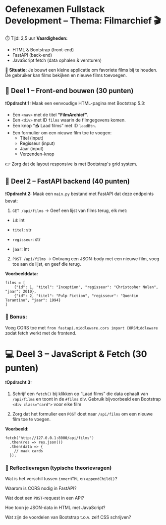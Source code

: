 # Oefenexamen Fullstack Development – Thema: Filmarchief 🎬
⏱️ Tijd: 2,5 uur
**Vaardigheden:**

* HTML & Bootstrap (front-end)
* FastAPI (back-end)
* JavaScript fetch (data ophalen & versturen)

📂 **Situatie:**
Je bouwt een kleine applicatie om favoriete films bij te houden. De gebruiker kan films bekijken en nieuwe films toevoegen.

## 📘 Deel 1 – Front-end bouwen (30 punten)
❗**Opdracht 1:**
Maak een eenvoudige HTML-pagina met Bootstrap 5.3:

* Een ```<nav>``` met de titel **“FilmArchief”**.
* Een ```<div>``` met ID ```films``` waarin de filmgegevens komen.
* Een knop “📥 Laad films” met ID ```laadBtn```.
* Een formulier om een nieuwe film toe te voegen:
    * Titel (input)
    * Regisseur (input)
    * Jaar (input)
    * Verzenden-knop

👉 Zorg dat de layout responsive is met Bootstrap's grid system.

## 🐍 Deel 2 – FastAPI backend (40 punten)
❗**Opdracht 2:**
Maak een ```main.py``` bestand met FastAPI dat deze endpoints bevat:

1. ```GET /api/films```
→ Geef een lijst van films terug, elk met:

* ```id```: int

* ```titel```: str

* ```regisseur```: str

* ```jaar```: int

2. ```POST /api/films```
→ Ontvang een JSON-body met een nieuwe film, voeg toe aan de lijst, en geef die terug.

**Voorbeelddata:**
```
films = [
    {"id": 1, "titel": "Inception", "regisseur": "Christopher Nolan", "jaar": 2010},
    {"id": 2, "titel": "Pulp Fiction", "regisseur": "Quentin Tarantino", "jaar": 1994}
]
```

### 🔧 **Bonus:**
Voeg CORS toe met ```from fastapi.middleware.cors import CORSMiddleware``` zodat fetch werkt met de frontend.

# 💻 Deel 3 – JavaScript & Fetch (30 punten)
❗**Opdracht 3:**
1. Schrijf een ```fetch()``` bij klikken op “Laad films” die data ophaalt van ```/api/films``` en toont in de ```#films``` div.
Gebruik bijvoorbeeld een Bootstrap ```<div class="card">``` voor elke film

2. Zorg dat het formulier een ```POST``` doet naar ```/api/films``` om een nieuwe film toe te voegen.

**Voorbeeld:**

```
fetch("http://127.0.0.1:8000/api/films")
  .then(res => res.json())
  .then(data => {
    // maak cards
  });
```

### 🧠 Reflectievragen (typische theorievragen)
Wat is het verschil tussen ```innerHTML``` en ```appendChild()```?

Waarom is CORS nodig in FastAPI?

Wat doet een ```POST```-request in een API?

Hoe toon je JSON-data in HTML met JavaScript?

Wat zijn de voordelen van Bootstrap t.o.v. zelf CSS schrijven?

